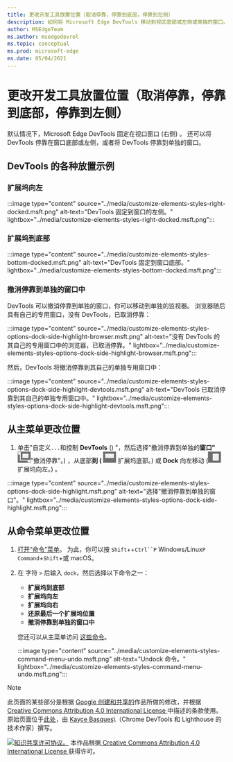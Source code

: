 ```yaml
---
title: 更改开发工具放置位置（取消停靠，停靠到底部，停靠到左侧）
description: 如何将 Microsoft Edge DevTools 移动到视区底部或左侧或单独的窗口。
author: MSEdgeTeam
ms.author: msedgedevrel
ms.topic: conceptual
ms.prod: microsoft-edge
ms.date: 05/04/2021
---
```

<!-- Copyright Kayce Basques

   Licensed under the Apache License, Version 2.0 (the "License");
   you may not use this file except in compliance with the License.
   You may obtain a copy of the License at

       https://www.apache.org/licenses/LICENSE-2.0

   Unless required by applicable law or agreed to in writing, software
   distributed under the License is distributed on an "AS IS" BASIS,
   WITHOUT WARRANTIES OR CONDITIONS OF ANY KIND, either express or implied.
   See the License for the specific language governing permissions and
   limitations under the License.  -->
# <a name="change-devtools-placement-undock-dock-to-bottom-dock-to-left"></a>更改开发工具放置位置（取消停靠，停靠到底部，停靠到左侧）

默认情况下，Microsoft Edge DevTools 固定在视口窗口 (右侧) 。  还可以将 DevTools 停靠在窗口底部或左侧，或者将 DevTools 停靠到单独的窗口。


<!-- ====================================================================== -->
## <a name="examples-of-the-various-placements-of-devtools"></a>DevTools 的各种放置示例

### <a name="dock-to-left"></a>扩展坞向左

:::image type="content" source="../media/customize-elements-styles-right-docked.msft.png" alt-text="DevTools 固定到窗口的左侧。" lightbox="../media/customize-elements-styles-right-docked.msft.png":::

### <a name="dock-to-bottom"></a>扩展坞到底部

:::image type="content" source="../media/customize-elements-styles-bottom-docked.msft.png" alt-text="DevTools 固定到窗口底部。" lightbox="../media/customize-elements-styles-bottom-docked.msft.png":::

### <a name="undock-into-separate-window"></a>撤消停靠到单独的窗口中

DevTools 可以撤消停靠到单独的窗口，你可以移动到单独的监视器。  浏览器随后具有自己的专用窗口，没有 DevTools，已取消停靠：

:::image type="content" source="../media/customize-elements-styles-options-dock-side-highlight-browser.msft.png" alt-text="没有 DevTools 的其自己的专用窗口中的浏览器，已取消停靠。" lightbox="../media/customize-elements-styles-options-dock-side-highlight-browser.msft.png":::

然后，DevTools 将撤消停靠到其自己的单独专用窗口中：

:::image type="content" source="../media/customize-elements-styles-options-dock-side-highlight-devtools.msft.png" alt-text="DevTools 已取消停靠到其自己的单独专用窗口中。" lightbox="../media/customize-elements-styles-options-dock-side-highlight-devtools.msft.png":::


<!-- ====================================================================== -->
## <a name="change-placement-from-the-main-menu"></a>从主菜单更改位置

1. 单击"自定义`...`和控制 **DevTools** () "，然后选择"撤消停靠到单独的**窗口"**![ ("](../media/undock-icon.msft.png)"撤消停靠"。) ，从底部**到 (** ![](../media/bottom-icon.msft.png) 扩展坞底部。) 或 **Dock** 向左移动 (![](../media/left-icon.msft.png) 扩展坞向左。) 。

:::image type="content" source="../media/customize-elements-styles-options-dock-side-highlight.msft.png" alt-text="选择&quot;撤消停靠到单独的窗口&quot;。" lightbox="../media/customize-elements-styles-options-dock-side-highlight.msft.png":::


<!-- ====================================================================== -->
## <a name="change-placement-from-the-command-menu"></a>从命令菜单更改位置

1. [打开“命令”菜单](../command-menu/index.md)。  为此，你可以按 `Shift`++`Ctrl``P` Windows/Linux`P` `Command`+`Shift`+或 macOS。
1. 在 字符 `>` 后输入 `dock`，然后选择以下命令之一：

    *  **扩展坞到底部**
    *  **扩展坞向左**
    *  **扩展坞向右**
    *  **还原最后一个扩展坞位置**
    *  **撤消停靠到单独的窗口中**

    您还可以从主菜单访问 [这些命令](#change-placement-from-the-main-menu)。

   :::image type="content" source="../media/customize-elements-styles-command-menu-undo.msft.png" alt-text="Undock 命令。" lightbox="../media/customize-elements-styles-command-menu-undo.msft.png":::


<!-- ====================================================================== -->
> [!NOTE]
> 此页面的某些部分是根据 [Google 创建和共享的](https://developers.google.com/terms/site-policies)作品所做的修改，并根据[ Creative Commons Attribution 4.0 International License ](https://creativecommons.org/licenses/by/4.0)中描述的条款使用。
> 原始页面位于[此处](https://developers.google.com/web/tools/chrome-devtools/customize/placement)，由 [Kayce Basques](https://developers.google.com/web/resources/contributors#kayce-basques)\（Chrome DevTools 和 Lighthouse 的技术作家）撰写。

[![知识共享许可协议。](https://i.creativecommons.org/l/by/4.0/88x31.png)](https://creativecommons.org/licenses/by/4.0)
本作品根据[ Creative Commons Attribution 4.0 International License ](https://creativecommons.org/licenses/by/4.0)获得许可。
